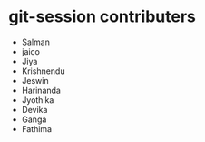 # git-session contributers

- Salman
- jaico
- Jiya
- Krishnendu
- Jeswin
- Harinanda 
- Jyothika
- Devika
- Ganga
- Fathima






